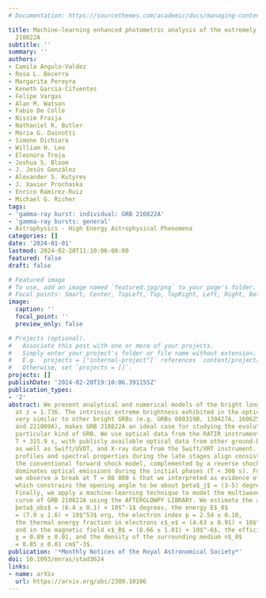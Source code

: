 ```yaml
---
# Documentation: https://sourcethemes.com/academic/docs/managing-content/

title: Machine-learning enhanced photometric analysis of the extremely bright GRB
  210822A
subtitle: ''
summary: ''
authors:
- Camila Angulo-Valdez
- Rosa L. Becerra
- Margarita Pereyra
- Keneth Garcia-Cifuentes
- Felipe Vargas
- Alan M. Watson
- Fabio De Colle
- Nissim Fraija
- Nathaniel R. Butler
- Maria G. Dainotti
- Simone Dichiara
- William H. Lee
- Eleonora Troja
- Joshua S. Bloom
- J. Jesús González
- Alexander S. Kutyrev
- J. Xavier Prochaska
- Enrico Ramirez-Ruiz
- Michael G. Richer
tags:
- 'gamma-ray burst: individual: GRB 210822A'
- 'gamma-ray bursts: general'
- Astrophysics - High Energy Astrophysical Phenomena
categories: []
date: '2024-01-01'
lastmod: 2024-02-20T11:10:06-08:00
featured: false
draft: false

# Featured image
# To use, add an image named `featured.jpg/png` to your page's folder.
# Focal points: Smart, Center, TopLeft, Top, TopRight, Left, Right, BottomLeft, Bottom, BottomRight.
image:
  caption: ''
  focal_point: ''
  preview_only: false

# Projects (optional).
#   Associate this post with one or more of your projects.
#   Simply enter your project's folder or file name without extension.
#   E.g. `projects = ["internal-project"]` references `content/project/deep-learning/index.md`.
#   Otherwise, set `projects = []`.
projects: []
publishDate: '2024-02-20T19:10:06.391155Z'
publication_types:
- '2'
abstract: We present analytical and numerical models of the bright long GRB 210822A
  at z = 1.736. The intrinsic extreme brightness exhibited in the optical, which is
  very similar to other bright GRBs (e.g. GRBs 080319B, 130427A, 160625A 190114C,
  and 221009A), makes GRB 210822A an ideal case for studying the evolution of this
  particular kind of GRB. We use optical data from the RATIR instrument starting at
  T + 315.9 s, with publicly available optical data from other ground-based observatories,
  as well as Swift/UVOT, and X-ray data from the Swift/XRT instrument. The temporal
  profiles and spectral properties during the late stages align consistently with
  the conventional forward shock model, complemented by a reverse shock element that
  dominates optical emissions during the initial phases (T < 300 s). Furthermore,
  we observe a break at T = 80 000 s that we interpreted as evidence of a jet break,
  which constrains the opening angle to be about þeta$_j$ = (3-5) degrees.
  Finally, we apply a machine-learning technique to model the multiwavelength light
  curve of GRB 210822A using the AFTERGLOWPY LIBRARY. We estimate the angle of sight
  þeta$_obs$ = (6.4 ± 0.1) × 10$^-1$ degrees, the energy E$_0$
  = (7.9 ± 1.6) × 10$^53$ erg, the electron index p = 2.54 ± 0.10,
  the thermal energy fraction in electrons ϵ$_e$ = (4.63 ± 0.91) × 10$^-5$
  and in the magnetic field ϵ$_B$ = (8.66 ± 1.01) × 10$^-6$, the efficiency
  χ = 0.89 ± 0.01, and the density of the surrounding medium n$_0$
  = 0.85 ± 0.01 cm$^-3$.
publication: '*Monthly Notices of the Royal Astronomical Society*'
doi: 10.1093/mnras/stad3624
links:
- name: arXiv
  url: https://arxiv.org/abs/2309.10106
---
```

